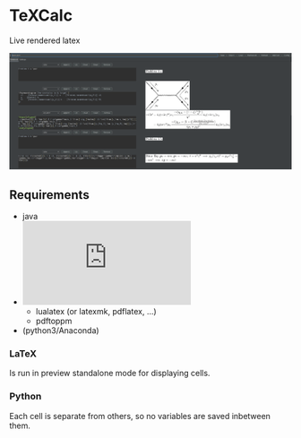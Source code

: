 # TeXCalc

Live rendered latex

 ![](https://raw.githubusercontent.com/APN-Pucky/TeXCalc/master/image/preview.png)

## Requirements

* java
* ![tex-live](https://www.tug.org/texlive/acquire-netinstall.html)
  * lualatex (or latexmk, pdflatex, ...)
  * pdftoppm
* (python3/Anaconda)

### LaTeX
Is run in preview standalone mode for displaying cells.

### Python
Each cell is separate from others, so no variables are saved inbetween them.
